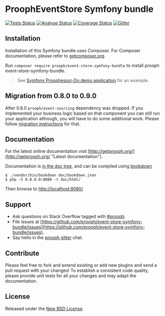 # ProophEventStore Symfony bundle
[![Tests Status](https://github.com/prooph/event-store-symfony-bundle/actions/workflows/tests.yml/badge.svg)](https://github.com/prooph/event-store-symfony-bundle/actions/workflows/tests.yml)
[![Analyse Status](https://github.com/prooph/event-store-symfony-bundle/actions/workflows/static-analyse.yml/badge.svg)](https://github.com/prooph/event-store-symfony-bundle/actions/workflows/static-analyse.yml)
[![Coverage Status](https://coveralls.io/repos/prooph/event-store-symfony-bundle/badge.svg?branch=master&service=github)](https://coveralls.io/github/prooph/event-store-symfony-bundle?branch=master)
[![Gitter](https://badges.gitter.im/Join%20Chat.svg)](https://gitter.im/prooph/improoph)

## Installation

Installation of this Symfony bundle uses Composer. For Composer documentation, please refer to
[getcomposer.org](http://getcomposer.org/).

Run `composer require prooph/event-store-symfony-bundle` to install prooph event-store-symfony-bundle.

> See [Symfony Proophessor-Do demo application](https://github.com/prooph/proophessor-do-symfony) for an example.

## Migration from 0.8.0 to 0.9.0

After 0.8.0 `prooph/event-sourcing` dependency was dropped. If you implemented your business logic based on that component 
you can still run your application although, you will have to do some additional work. 
Please follow [migration instructions](doc/migrating_from_0.8.0.md) for that. 

## Documentation
For the latest online documentation visit [http://getprooph.org/](http://getprooph.org/ "Latest documentation").

Documentation is [in the doc tree](doc/), and can be compiled using [bookdown](http://bookdown.io)

```console
$ ./vendor/bin/bookdown doc/bookdown.json
$ php -S 0.0.0.0:8080 -t doc/html/
```

Then browse to [http://localhost:8080/](http://localhost:8080/)

## Support

- Ask questions on Stack Overflow tagged with [#prooph](https://stackoverflow.com/questions/tagged/prooph).
- File issues at [https://github.com/prooph/event-store-symfony-bundle/issues](https://github.com/prooph/event-store-symfony-bundle/issues).
- Say hello in the [prooph gitter](https://gitter.im/prooph/improoph) chat.

## Contribute

Please feel free to fork and extend existing or add new plugins and send a pull request with your changes!
To establish a consistent code quality, please provide unit tests for all your changes and may adapt the documentation.

## License

Released under the [New BSD License](LICENSE.md).
